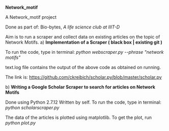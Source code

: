 

**Network_motif**

A Network_motif project 

Done as part of:
Bio-bytes, _A life science club at IIIT-D_

Aim is to run a scraper and collect data on existing articles on the topic of Network Motifs.
a) __Implementation of a Scraper ( black box | existing git )__

To run the code, type in terminal: _python webscraper.py --phrase "network motifs"_

text.log file contains the output of the above code as obtained on running.

The link is: https://github.com/ckreibich/scholar.py/blob/master/scholar.py

b) __Writing a Google Scholar Scraper to search for articles on Network Motifs__

Done using Python 2.7.12
Written by self.
To run the code, type in terminal: _python scholarscraper.py_

The data of the articles is plotted using matplotlib.
To get the plot, run _python plot.py_


